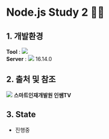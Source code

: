 # Node.js Study 2 👨‍💻

## 1. 개발환경
<Strong>Tool</Strong> : <img src="https://img.shields.io/badge/Visual Studio Code-007ACC?style=flat-square&logo=Visual Studio Code&logoColor=white"/> 
<br>
<Strong>Server</Strong> : <img src="https://img.shields.io/badge/Node.js-339933?style=flat-square&logo=Node.js&logoColor=white"> 16.14.0

## 2. 출처 및 참조
<img src="https://img.shields.io/badge/Youtube-FF0000?style=flat-square&logo=Youtube&logoColor=white"/> <Strong>스마트인재개발원 인쌤TV</Strong>

## 3. State
- 진행중
